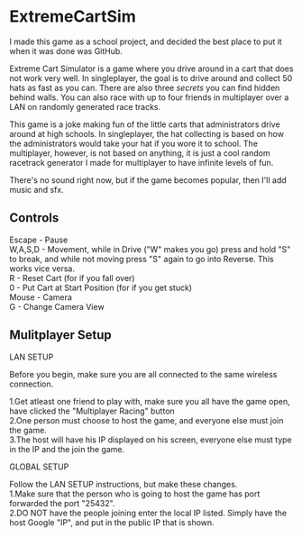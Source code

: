 ExtremeCartSim
==============

I made this game as a school project, and decided the best place to put it when it was done was GitHub.

Extreme Cart Simulator is a game where you drive around in a cart that does not work very well. In singleplayer, the goal is to drive around and collect 50 hats as fast as you can.  There are also three *secrets* you can find hidden behind walls. You can also race with up to four friends in multiplayer over a LAN on randomly generated race tracks. 

This game is a joke making fun of the little carts that administrators drive around at high schools. In singleplayer, the hat collecting is based on how the administrators would take your hat if you wore it to school. The multiplayer, however, is not based on anything, it is just a cool random racetrack generator I made for multiplayer to have infinite levels of fun. 


There's no sound right now, but if the game becomes popular, then I'll add music and sfx.

Controls
--------
Escape - Pause  
W,A,S,D - Movement, while in Drive ("W" makes you go) press and hold "S" to break, and while not moving press "S" again to go into Reverse.  This works vice versa.  
R - Reset Cart (for if you fall over)  
0 - Put Cart at Start Position (for if you get stuck)  
Mouse - Camera  
G - Change Camera View  

Mulitplayer Setup
-----------------
LAN SETUP  
  
Before you begin, make sure you are all connected to the same wireless connection.  
  
1.Get atleast one friend to play with, make sure you all have the game open,  have clicked the "Multiplayer Racing" button  
2.One person must choose to host the game, and everyone else must join the game.  
3.The host will have his IP displayed on his screen, everyone else must type in the IP and the join the game.  

GLOBAL SETUP   
  
Follow the LAN SETUP instructions, but make these changes.  
1.Make sure that the person who is going to host the game has port forwarded the port "25432".  
2.DO NOT have the people joining enter the local IP listed. Simply have the host Google "IP", and put in the public IP that is shown.  
